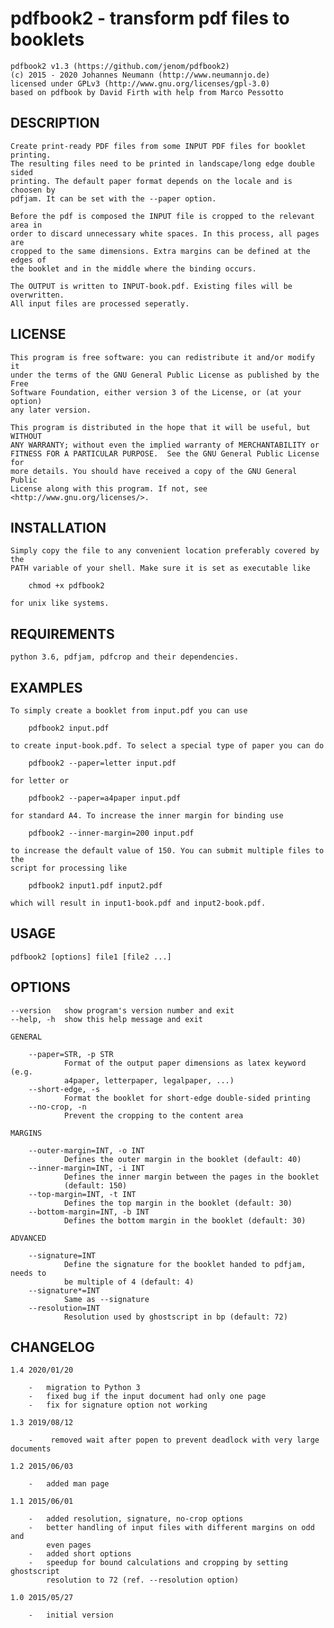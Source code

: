 # pdfbook2 - transform pdf files to booklets

    pdfbook2 v1.3 (https://github.com/jenom/pdfbook2)
    (c) 2015 - 2020 Johannes Neumann (http://www.neumannjo.de)
    licensed under GPLv3 (http://www.gnu.org/licenses/gpl-3.0)
    based on pdfbook by David Firth with help from Marco Pessotto
    
## DESCRIPTION

    Create print-ready PDF files from some INPUT PDF files for booklet printing.
    The resulting files need to be printed in landscape/long edge double sided
    printing. The default paper format depends on the locale and is choosen by
    pdfjam. It can be set with the --paper option. 
    
    Before the pdf is composed the INPUT file is cropped to the relevant area in
    order to discard unnecessary white spaces. In this process, all pages are
    cropped to the same dimensions. Extra margins can be defined at the edges of 
    the booklet and in the middle where the binding occurs.
    
    The OUTPUT is written to INPUT-book.pdf. Existing files will be overwritten.
    All input files are processed seperatly.

## LICENSE      
             
    This program is free software: you can redistribute it and/or modify it 
    under the terms of the GNU General Public License as published by the Free 
    Software Foundation, either version 3 of the License, or (at your option) 
    any later version.

    This program is distributed in the hope that it will be useful, but WITHOUT 
    ANY WARRANTY; without even the implied warranty of MERCHANTABILITY or 
    FITNESS FOR A PARTICULAR PURPOSE.  See the GNU General Public License for 
    more details. You should have received a copy of the GNU General Public 
    License along with this program. If not, see <http://www.gnu.org/licenses/>.
    
## INSTALLATION

    Simply copy the file to any convenient location preferably covered by the 
    PATH variable of your shell. Make sure it is set as executable like
        
        chmod +x pdfbook2
    
    for unix like systems.
    
## REQUIREMENTS

    python 3.6, pdfjam, pdfcrop and their dependencies.
    
## EXAMPLES

    To simply create a booklet from input.pdf you can use
        
        pdfbook2 input.pdf
        
    to create input-book.pdf. To select a special type of paper you can do
        
        pdfbook2 --paper=letter input.pdf
    
    for letter or
        
        pdfbook2 --paper=a4paper input.pdf
        
    for standard A4. To increase the inner margin for binding use
    
        pdfbook2 --inner-margin=200 input.pdf
        
    to increase the default value of 150. You can submit multiple files to the 
    script for processing like
        
        pdfbook2 input1.pdf input2.pdf
        
    which will result in input1-book.pdf and input2-book.pdf.
    
## USAGE

    pdfbook2 [options] file1 [file2 ...]

## OPTIONS

    --version   show program's version number and exit
    --help, -h  show this help message and exit

    GENERAL

        --paper=STR, -p STR
                Format of the output paper dimensions as latex keyword (e.g.
                a4paper, letterpaper, legalpaper, ...)
        --short-edge, -s
                Format the booklet for short-edge double-sided printing
        --no-crop, -n
                Prevent the cropping to the content area

    MARGINS

        --outer-margin=INT, -o INT
                Defines the outer margin in the booklet (default: 40)
        --inner-margin=INT, -i INT
                Defines the inner margin between the pages in the booklet
                (default: 150)
        --top-margin=INT, -t INT
                Defines the top margin in the booklet (default: 30)
        --bottom-margin=INT, -b INT
                Defines the bottom margin in the booklet (default: 30)

    ADVANCED

        --signature=INT
                Define the signature for the booklet handed to pdfjam, needs to 
                be multiple of 4 (default: 4)
        --signature*=INT
                Same as --signature
        --resolution=INT
                Resolution used by ghostscript in bp (default: 72)

## CHANGELOG

    1.4 2020/01/20
    
        -   migration to Python 3
        -   fixed bug if the input document had only one page
        -   fix for signature option not working

    1.3 2019/08/12

        -    removed wait after popen to prevent deadlock with very large documents

    1.2 2015/06/03
        
        -   added man page

    1.1 2015/06/01
        
        -   added resolution, signature, no-crop options
        -   better handling of input files with different margins on odd and 
            even pages
        -   added short options
        -   speedup for bound calculations and cropping by setting ghostscript
            resolution to 72 (ref. --resolution option)

    1.0 2015/05/27 
        
        -   initial version
